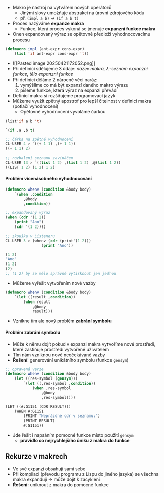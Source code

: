 - Makro je nástroj na vytváření nových operátorů
	- Jinými slovy umožňuje abstrakci na úrovni zdrojového kódu
	- př. `(impl a b)` $\longrightarrow$ `(if a b t)`
- Proces nazýváme **expanze makra**
	- Funkce, která proces vykoná se jmenuje **expanzní funkce makra**
- Onen expandovaný výraz se opětovně předloží vyhodnocovacímu procesu
```lisp
(defmacro impl (ant-expr cons-expr)
	(list 'if ant-expr cons-expr 't))
```
- ![[Pasted image 20250421172052.png]]
- Při definici sdělujeme 3 údaje: *název makra, $\lambda$-seznam expanzní funkce, tělo expanzní funkce*
- Při definici děláme 2 nárocně věci naráz:
	1) vymýšlíme co má být expanzí daného makro výrazu
	2) píšeme funkce, která výraz na expanzi převádí
- Definicí makra si rozšiřujeme programovací jazyk
- Můžeme využít zpětný apostrof pro lepší čitelnost v definici makra (potlačí vyhodnocení)
	- Opětovné vyhodnocení vyvoláme čárkou
```lisp
(list'if a b 't)

`(if ,a ,b t)

;; čárka na zpětné vyhodnocení
CL-USER 4 > `((+ 1 1) ,(+ 1 1))
((+ 1 1) 2)

;; rozbalení seznamu zavináčem
CL-USER 13 > `((list 1 2) ,(list 1 2) ,@(list 1 2))
((LIST 1 2) (1 2) 1 2)
```
#### Problém vícenásobného vyhodnocování
```lisp
(defmacro whenv (condition &body body)
	`(when ,condition
		,@body
		,condition))

;; expandovaný výraz
(when (cdr '(1 2))
	(print "Ano")
	(cdr '(1 2))))

;; zkouška v Listeneru
CL-USER 3 > (whenv (cdr (print'(1 2)))
				(print "Ano"))

(1 2)
"Ano"
(1 2)
(2)
;; (1 2) by se mělo správně vytisknout jen jednou
```
- Můžeme vyřešit vytvořením nové vazby
```lisp
(defmacro whenv (condition &body body)
	`(let ((result ,condition))
		(when result
			,@body
			result)))
```
- Vznikne tím ale nový problém **zabrání symbolu**
#### Problém zabrání symbolu
- Může k němu dojít pokud v expanzi makra vytvoříme nové prostředí, které zastiňuje prostředí vytvořené uživatelem
- Tím nám vzniknou nové neočekávané vazby
- **Řešení**: generování unikátního symbolu (funkce `gensym`)
```lisp
;; opravená verze
(defmacro whenv (condition &body body)
	(let ((res-symbol (gensym)))
		`(let ((,res-symbol ,condition))
			(when ,res-symbol
				,@body
				,res-symbol))))

(LET ((#:G1151 (CDR RESULT)))
	(WHEN #:G1151
		(PRINT "Neprázdné cdr v seznamu:")
		(PRINT RESULT)
		#:G1151))
```
- Jde řešit i napsáním pomocné funkce místo použití `gensym`
	- **pravidlo co nejrychlejšího úniku z makra do funkce**

## Rekurze v makrech
- Ve své expanzi obsahují sami sebe
- Při kompilaci (převodu programu z Lispu do jiného jazyka) se všechna makra expandují $\longrightarrow$ může dojít k zacyklení
- **Řešení:** uniknout z makra do pomocné funkce